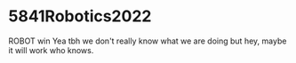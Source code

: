 # 5841Robotics2022
ROBOT win
Yea tbh we don't really know what we are doing but hey, maybe it will work who knows.
